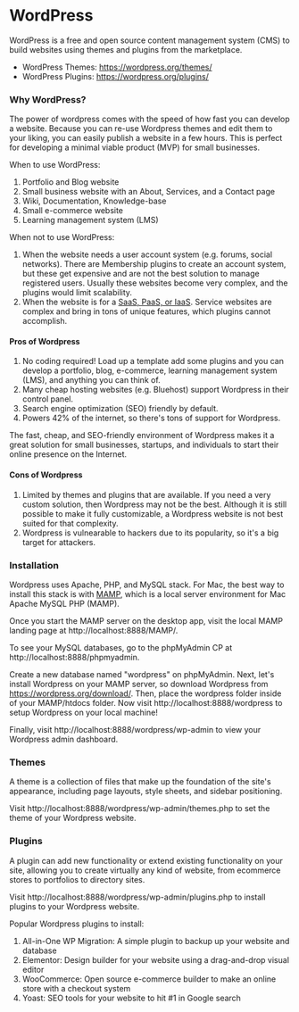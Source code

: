 # WordPress
WordPress is a free and open source content management system (CMS) to build websites using themes and plugins from the marketplace.
- WordPress Themes: https://wordpress.org/themes/
- WordPress Plugins: https://wordpress.org/plugins/

### Why WordPress?
The power of wordpress comes with the speed of how fast you can develop a website. Because you can re-use Wordpress themes and edit them to your liking, you can easily publish a website in a few hours. This is perfect for developing a minimal viable product (MVP) for small businesses.

When to use WordPress:
1. Portfolio and Blog website
2. Small business website with an About, Services, and a Contact page
3. Wiki, Documentation, Knowledge-base
4. Small e-commerce website
5. Learning management system (LMS)

When not to use WordPress:
1. When the website needs a user account system (e.g. forums, social networks). There are Membership plugins to create an account system, but these get expensive and are not the best solution to manage registered users. Usually these websites become very complex, and the plugins would limit scalability.
2. When the website is for a [SaaS, PaaS, or IaaS](https://www.ibm.com/topics/iaas-paas-saas#:~:text=PaaS%2C%20or%20platform%20as%20a,%2C%20cloud%2Dhosted%20application%20software.). Service websites are complex and bring in tons of unique features, which plugins cannot accomplish.


#### Pros of Wordpress
1. No coding required! Load up a template add some plugins and you can develop a portfolio, blog, e-commerce, learning management system (LMS), and anything you can think of.
2. Many cheap hosting websites (e.g. Bluehost) support Wordpress in their control panel.
3. Search engine optimization (SEO) friendly by default.
4. Powers 42% of the internet, so there's tons of support for Wordpress.

The fast, cheap, and SEO-friendly environment of Wordpress makes it a great solution for small businesses, startups, and individuals to start their online presence on the Internet.

#### Cons of Wordpress
1. Limited by themes and plugins that are available. If you need a very custom solution, then Wordpress may not be the best. Although it is still possible to make it fully customizable, a Wordpress website is not best suited for that complexity.
2. Wordpress is vulnearable to hackers due to its popularity, so it's a big target for attackers.

### Installation
Wordpress uses Apache, PHP, and MySQL stack. For Mac, the best way to install this stack is with [MAMP](https://www.mamp.info/en/mamp/mac/), which is a local server environment for Mac Apache MySQL PHP (MAMP).

Once you start the MAMP server on the desktop app, visit the local MAMP landing page at http://localhost:8888/MAMP/.

To see your MySQL databases, go to the phpMyAdmin CP at http://localhost:8888/phpmyadmin.

Create a new database named "wordpress" on phpMyAdmin. Next, let's install Wordpress on your MAMP server, so download Wordpress from https://wordpress.org/download/. Then, place the wordpress folder inside of your MAMP/htdocs folder. Now visit http://localhost:8888/wordpress to setup Wordpress on your local machine!

Finally, visit http://localhost:8888/wordpress/wp-admin to view your Wordpress admin dashboard.

### Themes
A theme is a collection of files that make up the foundation of the site's appearance, including page layouts, style sheets, and sidebar positioning.

Visit http://localhost:8888/wordpress/wp-admin/themes.php to set the theme of your Wordpress website.

### Plugins
A plugin can add new functionality or extend existing functionality on your site, allowing you to create virtually any kind of website, from ecommerce stores to portfolios to directory sites.

Visit http://localhost:8888/wordpress/wp-admin/plugins.php to install plugins to your Wordpress website.

Popular Wordpress plugins to install:
1. All-in-One WP Migration: A simple plugin to backup up your website and database
2. Elementor: Design builder for your website using a drag-and-drop visual editor
3. WooCommerce: Open source e-commerce builder to make an online store with a checkout system
4. Yoast: SEO tools for your website to hit #1 in Google search